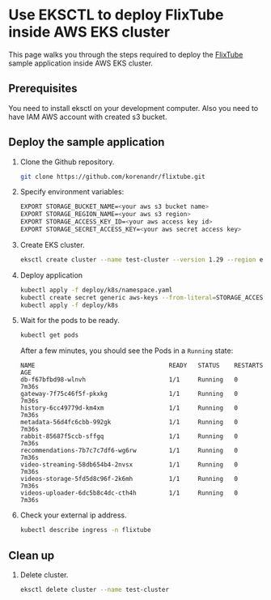 # Use EKSCTL to deploy FlixTube inside AWS EKS cluster

This page walks you through the steps required to deploy the [FlixTube](https://github.com/korenandr/flixtube) sample application inside AWS EKS cluster.

## Prerequisites

You need to install eksctl on your development computer. Also you need to have IAM AWS account with created s3 bucket.

## Deploy the sample application

1. Clone the Github repository.

    ```bash
    git clone https://github.com/korenandr/flixtube.git
    ```

2. Specify environment variables:

    ```bash
    EXPORT STORAGE_BUCKET_NAME=<your aws s3 bucket name>
    EXPORT STORAGE_REGION_NAME=<your aws s3 region>
    EXPORT STORAGE_ACCESS_KEY_ID=<your aws access key id>
    EXPORT STORAGE_SECRET_ACCESS_KEY=<your aws secret access key>
    ```

3. Create EKS cluster.

    ```bash
    eksctl create cluster --name test-cluster --version 1.29 --region eu-north-1 --nodegroup-name linux-nodes --node-type t3.micro --nodes 10
    ```

4. Deploy application

    ```bash
    kubectl apply -f deploy/k8s/namespace.yaml
    kubectl create secret generic aws-keys --from-literal=STORAGE_ACCESS_KEY_ID=${STORAGE_ACCESS_KEY_ID} --from-literal=STORAGE_SECRET_ACCESS_KEY={STORAGE_SECRET_ACCESS_KEY}
    kubectl apply -f deploy/k8s
    ```

5. Wait for the pods to be ready.

    ```bash
    kubectl get pods
    ```

    After a few minutes, you should see the Pods in a `Running` state:

   ```
   NAME                                     READY   STATUS    RESTARTS   AGE
   db-f67bfbd98-wlnvh                       1/1     Running   0          7m36s
   gateway-7f75c46f5f-pkxkg                 1/1     Running   0          7m36s
   history-6cc49779d-km4xm                  1/1     Running   0          7m36s
   metadata-56d4fc6cbb-992gk                1/1     Running   0          7m36s
   rabbit-85687f5ccb-sffgq                  1/1     Running   0          7m36s
   recommendations-7b7c7c7df6-wg6rw         1/1     Running   0          7m36s
   video-streaming-58db654b4-2nvsx          1/1     Running   0          7m36s
   videos-storage-5fd5d8c96f-2k6mh          1/1     Running   0          7m36s
   videos-uploader-6dc5b8c4dc-cth4h         1/1     Running   0          7m36s
   ```

6. Check your external ip address.

    ```bash
    kubectl describe ingress -n flixtube
    ```

## Clean up

1. Delete cluster.

    ```bash
    eksctl delete cluster --name test-cluster
    ```